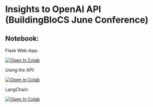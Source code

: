 # Insights to OpenAI API (BuildingBloCS June Conference)
## Notebook:
Flask Web-App:

<a target="_blank" href="https://colab.research.google.com/github/asrjc/bbcs2023/blob/main/openai/BuildingBloCS_ChatGPT_3_5_Web_App.ipynb">
  <img src="https://colab.research.google.com/assets/colab-badge.svg" alt="Open In Colab"/> </a>

 Using the API:
  
  <a target="_blank" href="https://colab.research.google.com/github/asrjc/bbcs2023/blob/main/openai/BuildingBloCS_OpenAI_API.ipynb">
  <img src="https://colab.research.google.com/assets/colab-badge.svg" alt="Open In Colab"/>
</a>

LangChain:

<a target="_blank" href="https://colab.research.google.com/github/asrjc/bbcs2023/blob/main/openai/BuildingBloCS_LangChain_Extension.ipynb">
  <img src="https://colab.research.google.com/assets/colab-badge.svg" alt="Open In Colab"/>
</a>
 



